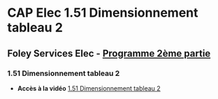 # CAP Elec 1.51 Dimensionnement tableau 2
## Foley Services Elec - [Programme 2ème partie](../2eme_partie/README.md)

### 1.51 Dimensionnement tableau 2

- **Accès à la vidéo** [1.51 Dimensionnement tableau 2](https://youtu.be/kSIwx_Da0PM)

#### 